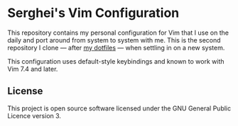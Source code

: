 # Serghei's Vim Configuration

This repository contains my personal configuration for Vim that I use on
the daily and port around from system to system with me.  This is the second
repository I clone — after [my dotfiles](https://github.com/sergeyklay/dotfiles)
— when settling in on a new system.

This configuration uses default-style keybindings and known to work with Vim
7.4 and later.

## License

This project is open source software licensed under the GNU General Public
Licence version 3.
